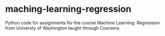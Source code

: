 # maching-learning-regression

Python code for assignments for the course Machine Learning: Regression from Universty of Washington taught through Coursera.
